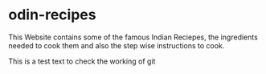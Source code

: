 # odin-recipes

This Website contains some of the famous Indian Reciepes, the ingredients needed to cook them and also the step wise instructions to cook.


This is a test text to check the working of git
